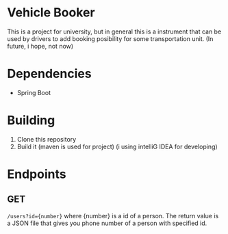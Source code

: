 # Vehicle Booker

This is a project for university, but in general this is a instrument that can be used by drivers to
add booking
posibility for some transportation unit. (In future, i hope, not now)

# Dependencies

- Spring Boot

# Building

1. Clone this repository
2. Build it (maven is used for project) (i using intelliG IDEA for developing)

# Endpoints

## GET

`/users?id={number}`
where {number} is a id of a person.
The return value is a JSON file that gives you phone number of a person with specified id.
